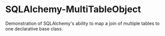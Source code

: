 # SQLAlchemy-MultiTableObject
Demonstration of SQLAlchemy's ability to map a join of multiple tables to one declarative base class.
